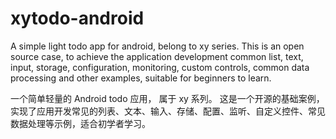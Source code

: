 # xytodo-android
A simple light todo app for android, belong to xy series.
This is an open source case, to achieve the application development common list, text, input, storage, configuration, monitoring, custom controls, common data processing and other examples, suitable for beginners to learn.

一个简单轻量的 Android todo 应用， 属于 xy 系列。
这是一个开源的基础案例，实现了应用开发常见的列表、文本、输入、存储、配置、监听、自定义控件、常见数据处理等示例，适合初学者学习。
